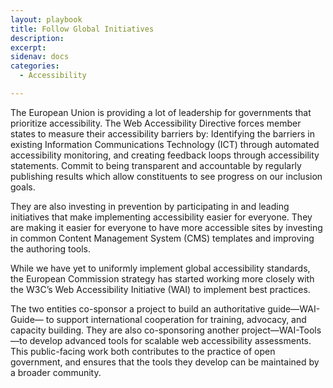 ```yaml
---
layout: playbook
title: Follow Global Initiatives
description: 
excerpt: 
sidenav: docs
categories:
  - Accessibility

---
```


The European Union is providing a lot of leadership for governments that prioritize accessibility. The Web Accessibility Directive forces member states to measure their accessibility barriers by:
Identifying the barriers in existing Information Communications Technology (ICT) through automated accessibility monitoring, and creating feedback loops through accessibility statements.
Commit to being transparent and accountable by regularly publishing results which allow constituents to see progress on our inclusion goals.

They are also investing in prevention by participating in and leading initiatives that make implementing accessibility easier for everyone. They are making it easier for everyone to have more accessible sites by investing in common Content Management System (CMS) templates and improving the authoring tools.

While we have yet to uniformly implement global accessibility standards, the European Commission strategy has started working more closely with the W3C’s Web Accessibility Initiative (WAI) to implement best practices.

The two entities co-sponsor a project to build an authoritative guide—WAI-Guide— to support international cooperation for training, advocacy, and capacity building. They are also co-sponsoring another project—WAI-Tools—to develop advanced tools for scalable web accessibility assessments. This public-facing work both contributes to the practice of open government, and ensures that the tools they develop can be maintained by a broader community.